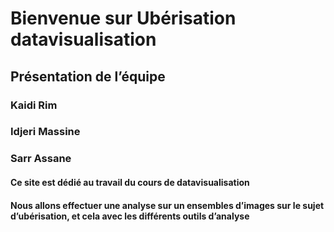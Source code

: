 # Bienvenue sur Ubérisation datavisualisation

## Présentation de l’équipe

### Kaidi Rim
### Idjeri Massine
### Sarr Assane

#### Ce site est dédié au travail du cours de datavisualisation
#### Nous allons effectuer une analyse sur un ensembles d’images sur le sujet d’ubérisation, et cela avec les différents outils d’analyse
